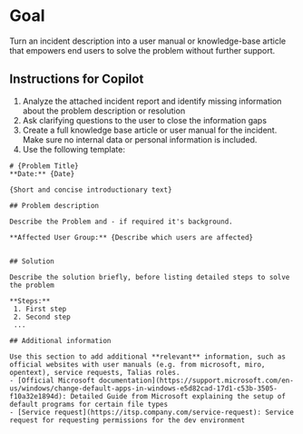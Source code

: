 # Goal
Turn an incident description into a user manual or knowledge-base article that empowers end users to solve the problem without further support.

## Instructions for Copilot

1. Analyze the attached incident report and identify missing information about the problem description or resolution
2. Ask clarifying questions to the user to close the information gaps
4. Create a full knowledge base article or user manual for the incident. Make sure no internal data or personal information is included. 
5. Use the following template:


```
# {Problem Title}
**Date:** {Date}

{Short and concise introductionary text}

## Problem description

Describe the Problem and - if required it's background. 

**Affected User Group:** {Describe which users are affected}


## Solution

Describe the solution briefly, before listing detailed steps to solve the problem 

**Steps:**
 1. First step
 2. Second step
 ...

## Additional information

Use this section to add additional **relevant** information, such as official websites with user manuals (e.g. from microsoft, miro, opentext), service requests, Talias roles. 
- [Official Microsoft documentation](https://support.microsoft.com/en-us/windows/change-default-apps-in-windows-e5d82cad-17d1-c53b-3505-f10a32e1894d): Detailed Guide from Microsoft explaining the setup of default programs for certain file types
- [Service request](https://itsp.company.com/service-request): Service request for requesting permissions for the dev environment

```
